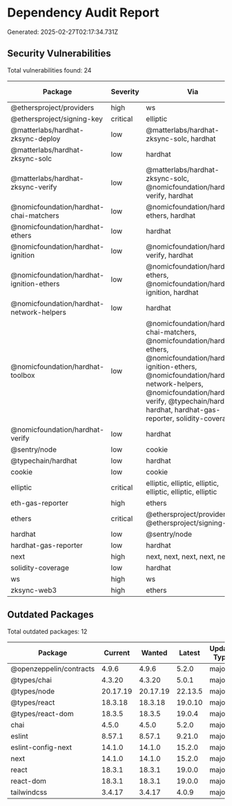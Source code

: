 # Dependency Audit Report

Generated: 2025-02-27T02:17:34.731Z

## Security Vulnerabilities

Total vulnerabilities found: 24

| Package | Severity | Via | Fix Available |
|---------|----------|-----|---------------|
| @ethersproject/providers | high | ws | Yes |
| @ethersproject/signing-key | critical | elliptic | Yes |
| @matterlabs/hardhat-zksync-deploy | low | @matterlabs/hardhat-zksync-solc, hardhat | No |
| @matterlabs/hardhat-zksync-solc | low | hardhat | No |
| @matterlabs/hardhat-zksync-verify | low | @matterlabs/hardhat-zksync-solc, @nomicfoundation/hardhat-verify, hardhat | Yes |
| @nomicfoundation/hardhat-chai-matchers | low | @nomicfoundation/hardhat-ethers, hardhat | No |
| @nomicfoundation/hardhat-ethers | low | hardhat | No |
| @nomicfoundation/hardhat-ignition | low | @nomicfoundation/hardhat-verify, hardhat | Yes |
| @nomicfoundation/hardhat-ignition-ethers | low | @nomicfoundation/hardhat-ethers, @nomicfoundation/hardhat-ignition, hardhat | No |
| @nomicfoundation/hardhat-network-helpers | low | hardhat | No |
| @nomicfoundation/hardhat-toolbox | low | @nomicfoundation/hardhat-chai-matchers, @nomicfoundation/hardhat-ethers, @nomicfoundation/hardhat-ignition-ethers, @nomicfoundation/hardhat-network-helpers, @nomicfoundation/hardhat-verify, @typechain/hardhat, hardhat, hardhat-gas-reporter, solidity-coverage | No |
| @nomicfoundation/hardhat-verify | low | hardhat | Yes |
| @sentry/node | low | cookie | No |
| @typechain/hardhat | low | hardhat | Yes |
| cookie | low | cookie | No |
| elliptic | critical | elliptic, elliptic, elliptic, elliptic, elliptic, elliptic | Yes |
| eth-gas-reporter | high | ethers | Yes |
| ethers | critical | @ethersproject/providers, @ethersproject/signing-key | Yes |
| hardhat | low | @sentry/node | No |
| hardhat-gas-reporter | low | hardhat | Yes |
| next | high | next, next, next, next, next | Yes |
| solidity-coverage | low | hardhat | No |
| ws | high | ws | Yes |
| zksync-web3 | high | ethers | Yes |

## Outdated Packages

Total outdated packages: 12

| Package | Current | Wanted | Latest | Update Type |
|---------|---------|--------|--------|--------------|
| @openzeppelin/contracts | 4.9.6 | 4.9.6 | 5.2.0 | major |
| @types/chai | 4.3.20 | 4.3.20 | 5.0.1 | major |
| @types/node | 20.17.19 | 20.17.19 | 22.13.5 | major |
| @types/react | 18.3.18 | 18.3.18 | 19.0.10 | major |
| @types/react-dom | 18.3.5 | 18.3.5 | 19.0.4 | major |
| chai | 4.5.0 | 4.5.0 | 5.2.0 | major |
| eslint | 8.57.1 | 8.57.1 | 9.21.0 | major |
| eslint-config-next | 14.1.0 | 14.1.0 | 15.2.0 | major |
| next | 14.1.0 | 14.1.0 | 15.2.0 | major |
| react | 18.3.1 | 18.3.1 | 19.0.0 | major |
| react-dom | 18.3.1 | 18.3.1 | 19.0.0 | major |
| tailwindcss | 3.4.17 | 3.4.17 | 4.0.9 | major |
